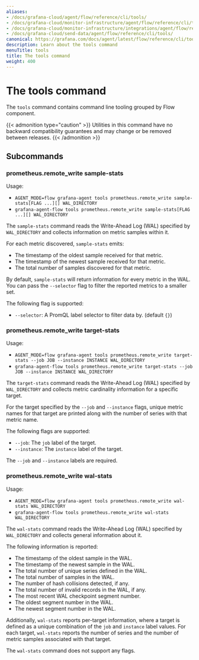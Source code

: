 ```yaml
---
aliases:
- /docs/grafana-cloud/agent/flow/reference/cli/tools/
- /docs/grafana-cloud/monitor-infrastructure/agent/flow/reference/cli/tools/
- /docs/grafana-cloud/monitor-infrastructure/integrations/agent/flow/reference/cli/tools/
- /docs/grafana-cloud/send-data/agent/flow/reference/cli/tools/
canonical: https://grafana.com/docs/agent/latest/flow/reference/cli/tools/
description: Learn about the tools command
menuTitle: tools
title: The tools command
weight: 400
---
```


# The tools command

The `tools` command contains command line tooling grouped by Flow component.

{{< admonition type="caution" >}}
Utilities in this command have no backward compatibility
guarantees and may change or be removed between releases.
{{< /admonition >}}

## Subcommands

### prometheus.remote_write sample-stats

Usage:

* `AGENT_MODE=flow grafana-agent tools prometheus.remote_write sample-stats[FLAG ...][] WAL_DIRECTORY`
* `grafana-agent-flow tools prometheus.remote_write sample-stats[FLAG ...][] WAL_DIRECTORY`

The `sample-stats` command reads the Write-Ahead Log (WAL) specified by
`WAL_DIRECTORY` and collects information on metric samples within it.

For each metric discovered, `sample-stats` emits:

* The timestamp of the oldest sample received for that metric.
* The timestamp of the newest sample received for that metric.
* The total number of samples discovered for that metric.

By default, `sample-stats` will return information for every metric in the WAL.
You can pass the `--selector` flag to filter the reported metrics to a smaller set.

The following flag is supported:

* `--selector`: A PromQL label selector to filter data by. (default `{}`)

### prometheus.remote_write target-stats

Usage:

* `AGENT_MODE=flow grafana-agent tools prometheus.remote_write target-stats --job JOB --instance INSTANCE WAL_DIRECTORY`
* `grafana-agent-flow tools prometheus.remote_write target-stats --job JOB --instance INSTANCE WAL_DIRECTORY`

The `target-stats` command reads the Write-Ahead Log (WAL) specified by
`WAL_DIRECTORY` and collects metric cardinality information for a specific
target.

For the target specified by the `--job` and `--instance` flags, unique metric
names for that target are printed along with the number of series with that
metric name.

The following flags are supported:

* `--job`: The `job` label of the target.
* `--instance`: The `instance` label of the target.

The `--job` and `--instance` labels are required.

### prometheus.remote_write wal-stats

Usage: 

* `AGENT_MODE=flow grafana-agent tools prometheus.remote_write wal-stats WAL_DIRECTORY`
* `grafana-agent-flow tools prometheus.remote_write wal-stats WAL_DIRECTORY`

The `wal-stats` command reads the Write-Ahead Log (WAL) specified by
`WAL_DIRECTORY` and collects general information about it.

The following information is reported:

* The timestamp of the oldest sample in the WAL.
* The timestamp of the newest sample in the WAL.
* The total number of unique series defined in the WAL.
* The total number of samples in the WAL.
* The number of hash collisions detected, if any.
* The total number of invalid records in the WAL, if any.
* The most recent WAL checkpoint segment number.
* The oldest segment number in the WAL.
* The newest segment number in the WAL.

Additionally, `wal-stats` reports per-target information, where a target is
defined as a unique combination of the `job` and `instance` label values. For
each target, `wal-stats` reports the number of series and the number of
metric samples associated with that target.

The `wal-stats` command does not support any flags.
